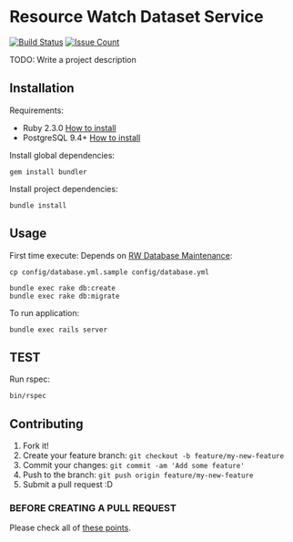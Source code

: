 # Resource Watch Dataset Service

[![Build Status](https://travis-ci.org/Vizzuality/rw_dataset.svg?branch=develop)](https://travis-ci.org/Vizzuality/rw_dataset) [![Issue Count](https://codeclimate.com/github/Vizzuality/rw_dataset/badges/issue_count.svg)](https://codeclimate.com/github/Vizzuality/rw_dataset)

TODO: Write a project description

## Installation

Requirements:

* Ruby 2.3.0 [How to install](https://gorails.com/setup/osx/10.10-yosemite)
* PostgreSQL 9.4+ [How to install](http://exponential.io/blog/2015/02/21/install-postgresql-on-mac-os-x-via-brew/)

Install global dependencies:

    gem install bundler

Install project dependencies:

    bundle install

## Usage

First time execute:
  Depends on [RW Database Maintenance](https://github.com/Vizzuality/rw_database/):

    cp config/database.yml.sample config/database.yml

    bundle exec rake db:create
    bundle exec rake db:migrate

To run application:

    bundle exec rails server

## TEST

  Run rspec:

    bin/rspec

## Contributing

1. Fork it!
2. Create your feature branch: `git checkout -b feature/my-new-feature`
3. Commit your changes: `git commit -am 'Add some feature'`
4. Push to the branch: `git push origin feature/my-new-feature`
5. Submit a pull request :D

### BEFORE CREATING A PULL REQUEST

  Please check all of [these points](https://github.com/Vizzuality/rw_dataset/blob/master/CONTRIBUTING.md).


